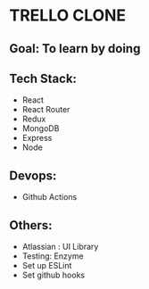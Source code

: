# TRELLO CLONE

## Goal: To learn by doing

## Tech Stack:
 
 - React
 - React Router
 - Redux
 - MongoDB
 - Express
 - Node

## Devops:

 - Github Actions

## Others:
 
 - Atlassian : UI Library
 - Testing: Enzyme
 - Set up ESLint
 - Set github hooks